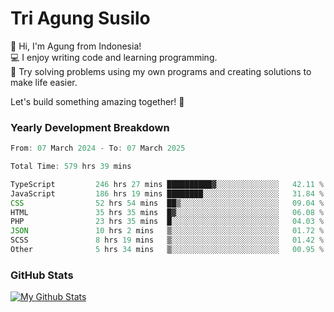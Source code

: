 # Tri Agung Susilo

👋 Hi, I'm Agung from Indonesia!<br>
💻 I enjoy writing code and learning programming.<br>
🧠 Try solving problems using my own programs and creating solutions to make life easier.

Let's build something amazing together! 🚀

### Yearly Development Breakdown

<!--START_SECTION:waka-->

```TypeScript JavaScript PHP
From: 07 March 2024 - To: 07 March 2025

Total Time: 579 hrs 39 mins

TypeScript         246 hrs 27 mins ██████████▓░░░░░░░░░░░░░░   42.11 %
JavaScript         186 hrs 19 mins ████████░░░░░░░░░░░░░░░░░   31.84 %
CSS                52 hrs 54 mins  ██▒░░░░░░░░░░░░░░░░░░░░░░   09.04 %
HTML               35 hrs 35 mins  █▓░░░░░░░░░░░░░░░░░░░░░░░   06.08 %
PHP                23 hrs 35 mins  █░░░░░░░░░░░░░░░░░░░░░░░░   04.03 %
JSON               10 hrs 2 mins   ▒░░░░░░░░░░░░░░░░░░░░░░░░   01.72 %
SCSS               8 hrs 19 mins   ▒░░░░░░░░░░░░░░░░░░░░░░░░   01.42 %
Other              5 hrs 34 mins   ▒░░░░░░░░░░░░░░░░░░░░░░░░   00.95 %
```

<!--END_SECTION:waka-->

### GitHub Stats

[![My Github Stats](https://github-readme-stats.vercel.app/api?username=triagung128&show_icons=true&hide=contribs,issues&count_private=true&theme=tokyonight)](https://github.com/triagung128)

<!-- [![Top Langs](https://github-readme-stats.vercel.app/api/top-langs/?username=triagung128&layout=compact)](https://github.com/triagung128) -->
